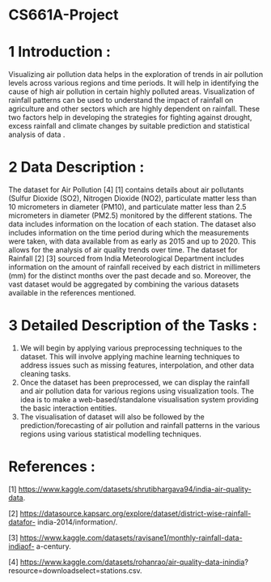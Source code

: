 # CS661A-Project

# 1 Introduction :

Visualizing air pollution data helps in the exploration of trends in air pollution
levels across various regions and time periods. It will help in identifying the
cause of high air pollution in certain highly polluted areas. Visualization of
rainfall patterns can be used to understand the impact of rainfall on agriculture
and other sectors which are highly dependent on rainfall. These two factors
help in developing the strategies for fighting against drought, excess rainfall
and climate changes by suitable prediction and statistical analysis of data .

# 2 Data Description :

The dataset for Air Pollution [4] [1] contains details about air pollutants
(Sulfur Dioxide (SO2), Nitrogen Dioxide (NO2), particulate matter less than
10 micrometers in diameter (PM10), and particulate matter less than 2.5 micrometers
in diameter (PM2.5) monitored by the different stations. The data
includes information on the location of each station. The dataset also includes
information on the time period during which the measurements were taken,
with data available from as early as 2015 and up to 2020. This allows for the
analysis of air quality trends over time. The dataset for Rainfall [2] [3] sourced
from India Meteorological Department includes information on the amount of
rainfall received by each district in millimeters (mm) for the distinct months
over the past decade and so. Moreover, the vast dataset would be aggregated by
combining the various datasets available in the references mentioned.

# 3 Detailed Description of the Tasks :

1) We will begin by applying various preprocessing techniques to the dataset.
This will involve applying machine learning techniques to address issues such as
missing features, interpolation, and other data cleaning tasks.
2) Once the dataset has been preprocessed, we can display the rainfall and air
pollution data for various regions using visualization tools. The idea is to make
a web-based/standalone visualisation system providing the basic interaction entities.
3) The visualisation of dataset will also be followed by the prediction/forecasting
of air pollution and rainfall patterns in the various regions using various statistical
modelling techniques.

# References :

[1] https://www.kaggle.com/datasets/shrutibhargava94/india-air-quality-data.

[2] https://datasource.kapsarc.org/explore/dataset/district-wise-rainfall-datafor-
india-2014/information/.

[3] https://www.kaggle.com/datasets/ravisane1/monthly-rainfall-data-indiaof-
a-century.

[4] https://www.kaggle.com/datasets/rohanrao/air-quality-data-inindia?
resource=downloadselect=stations.csv.
